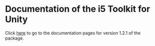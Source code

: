 # Documentation of the i5 Toolkit for Unity

Click [here](https://rwth-acis.github.io/i5-Toolkit-for-Unity/1.2.1/index.html) to go to the documentation pages for version 1.2.1 of the package.